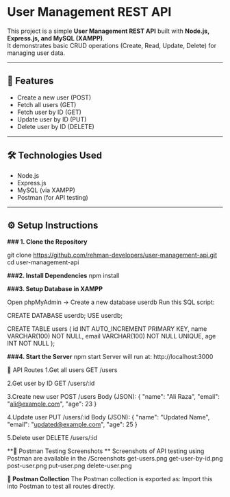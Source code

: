 # User Management REST API

This project is a simple **User Management REST API** built with **Node.js, Express.js, and MySQL (XAMPP)**.  
It demonstrates basic CRUD operations (Create, Read, Update, Delete) for managing user data.

---

## 🚀 Features
- Create a new user (POST)
- Fetch all users (GET)
- Fetch user by ID (GET)
- Update user by ID (PUT)
- Delete user by ID (DELETE)

---

## 🛠️ Technologies Used
- Node.js
- Express.js
- MySQL (via XAMPP)
- Postman (for API testing)

---

## ⚙️ Setup Instructions

**### 1. Clone the Repository**

git clone https://github.com/rehman-developers/user-management-api.git
cd user-management-api

**###2. Install Dependencies**
npm install

**###3. Setup Database in XAMPP**

Open phpMyAdmin → Create a new database userdb
Run this SQL script:

CREATE DATABASE userdb;
USE userdb;

CREATE TABLE users (
  id INT AUTO_INCREMENT PRIMARY KEY,
  name VARCHAR(100) NOT NULL,
  email VARCHAR(100) NOT NULL UNIQUE,
  age INT NOT NULL
);

**###4. Start the Server**
npm start
Server will run at: http://localhost:3000

📡 API Routes
1.Get all users
GET /users

2.Get user by ID
GET /users/:id

3.Create new user
POST /users
Body (JSON):
{
  "name": "Ali Raza",
  "email": "ali@example.com",
  "age": 23
}

4.Update user
PUT /users/:id
Body (JSON):
{
  "name": "Updated Name",
  "email": "updated@example.com",
  "age": 25
}

5.Delete user
DELETE /users/:id

**📸 Postman Testing Screenshots
**
Screenshots of API testing using Postman are available in the /Screenshots
get-users.png
get-user-by-id.png
post-user.png
put-user.png
delete-user.png

**🧪 Postman Collection**
The Postman collection is exported as:
Import this into Postman to test all routes directly.
